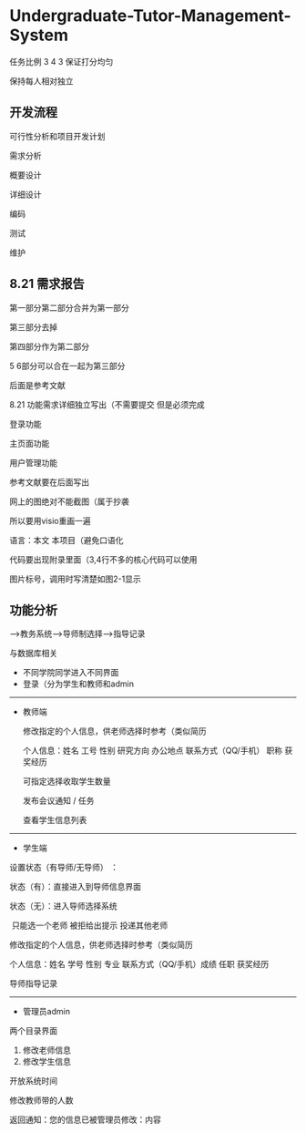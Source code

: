 # Undergraduate-Tutor-Management-System
任务比例 3 4 3 保证打分均匀 

保持每人相对独立 



## 开发流程

可行性分析和项目开发计划

需求分析

概要设计

详细设计

编码

测试

维护



## 8.21 需求报告

第一部分第二部分合并为第一部分

第三部分去掉

第四部分作为第二部分

5 6部分可以合在一起为第三部分

后面是参考文献

8.21 功能需求详细独立写出（不需要提交 但是必须完成

登录功能

主页面功能

用户管理功能



参考文献要在后面写出

网上的图绝对不能截图（属于抄袭

所以要用visio重画一遍

语言：本文 本项目（避免口语化

代码要出现附录里面（3,4行不多的核心代码可以使用



图片标号，调用时写清楚如图2-1显示

## 功能分析

-->教务系统-->导师制选择-->指导记录

与数据库相关

* 不同学院同学进入不同界面
* 登录（分为学生和教师和admin

---

* 教师端

  修改指定的个人信息，供老师选择时参考（类似简历

  个人信息：姓名 工号 性别 研究方向 办公地点 联系方式（QQ/手机） 职称  获奖经历

  

  可指定选择收取学生数量

  发布会议通知 / 任务

  查看学生信息列表

---

* 学生端

设置状态（有导师/无导师） ：

状态（有）：直接进入到导师信息界面

状态（无）：进入导师选择系统

​						只能选一个老师 被拒给出提示 投递其他老师



修改指定的个人信息，供老师选择时参考（类似简历

个人信息：姓名 学号 性别 专业 联系方式（QQ/手机）成绩 任职  获奖经历



导师指导记录  

---

* 管理员admin

两个目录界面

1. 修改老师信息
2. 修改学生信息

开放系统时间

修改教师带的人数

返回通知：您的信息已被管理员修改：内容

  
